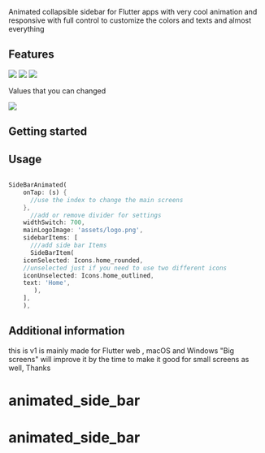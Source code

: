 <!--
This README describes the package. If you publish this package to pub.dev,
this README's contents appear on the landing page for your package.

For information about how to write a good package README, see the guide for
[writing package pages](https://dart.dev/guides/libraries/writing-package-pages).

For general information about developing packages, see the Dart guide for
[creating packages](https://dart.dev/guides/libraries/create-library-packages)
and the Flutter guide for
[developing packages and plugins](https://flutter.dev/developing-packages).
-->

Animated collapsible sidebar for Flutter apps with very cool animation and responsive with full control to customize the colors and texts and almost everything

## Features
<img src="https://github.com/mokhselim/animated_side_bar/blob/main/lib/screens/1.gif?raw=true">
<img src="https://github.com/mokhselim/animated_side_bar/blob/main/lib/screens/2.gif?raw=true">

<img src="https://github.com/mokhselim/animated_side_bar/blob/main/lib/screens/Screenshot%202023-10-26%20at%2011.08.09%E2%80%AFPM.png?raw=true">

[//]: # (<img src="https://github.com/mokhselim/animated_side_bar/blob/main/lib/screens/Screenshot%202023-10-26%20at%2011.08.30%E2%80%AFPM.png?raw=true">)



Values that you can changed

<img src="https://github.com/mokhselim/animated_side_bar/blob/main/lib/screens/values.png?raw=true">

<td>

</td>

## Getting started

[//]: # (TODO: List prerequisites and provide or point to information on how to)

[//]: # (start using the package.)

## Usage

[//]: # (TODO: Include short and useful examples for package users. Add longer examples)

[//]: # (to `/example` folder.)

~~~~dart

SideBarAnimated(
    onTap: (s) {
      //use the index to change the main screens
    },
      //add or remove divider for settings
    widthSwitch: 700,
    mainLogoImage: 'assets/logo.png',
    sidebarItems: [
      ///add side bar Items
      SideBarItem(
    iconSelected: Icons.home_rounded,
    //unselected just if you need to use two different icons 
    iconUnselected: Icons.home_outlined,
    text: 'Home',
       ),
    ],
    ),
~~~~

## Additional information

this is v1 is mainly made for Flutter web , macOS and Windows "Big screens" will improve it by the time to make it good for small screens as well, Thanks
# animated_side_bar
# animated_side_bar
